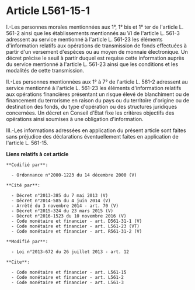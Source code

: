 # Article L561-15-1

I.-Les personnes morales mentionnées aux 1°, 1° bis et 1° ter de l'article L. 561-2 ainsi que les établissements mentionnés
au VI de l'article L. 561-3 adressent au service mentionné à l'article L. 561-23 les éléments d'information relatifs aux
opérations de transmission de fonds effectuées à partir d'un versement d'espèces ou au moyen de monnaie électronique. Un
décret précise le seuil à partir duquel est requise cette information auprès du service mentionné à l'article L. 561-23 ainsi
que les conditions et les modalités de cette transmission. 

II.-Les personnes mentionnées aux 1° à 7° de l'article L. 561-2 adressent au service mentionné à l'article L. 561-23 les
éléments d'information relatifs aux opérations financières présentant un risque élevé de blanchiment ou de financement du
terrorisme en raison du pays ou du territoire d'origine ou de destination des fonds, du type d'opération ou des structures
juridiques concernées. Un décret en Conseil d'Etat fixe les critères objectifs des opérations ainsi soumises à une obligation
d'information. 

III.-Les informations adressées en application du présent article sont faites sans préjudice des déclarations éventuellement
faites en application de l'article L. 561-15.

**Liens relatifs à cet article**

	**Codifié par**:

	  - Ordonnance n°2000-1223 du 14 décembre 2000 (V)

	**Cité par**:

	  - Décret n°2013-385 du 7 mai 2013 (V)
	  - Décret n°2014-585 du 4 juin 2014 (V)
	  - Arrêté du 3 novembre 2014 - art. 70 (V)
	  - Décret n°2015-324 du 23 mars 2015 (V)
	  - Décret n°2016-1523 du 10 novembre 2016 (V)
	  - Code monétaire et financier - art. D561-31-1 (V)
	  - Code monétaire et financier - art. L561-23 (VT)
	  - Code monétaire et financier - art. R561-31-2 (V)

	**Modifié par**:

	  - Loi n°2013-672 du 26 juillet 2013 - art. 12

	**Cite**:

	  - Code monétaire et financier - art. L561-15
	  - Code monétaire et financier - art. L561-2
	  - Code monétaire et financier - art. L561-3
